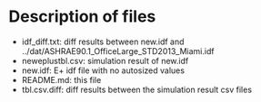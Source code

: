 # Description of files

* idf_diff.txt: diff results between new.idf and ../dat/ASHRAE90.1\_OfficeLarge\_STD2013\_Miami.idf
* neweplustbl.csv: simulation result of new.idf
* new.idf: E+ idf file with no autosized values
* README.md: this file
* tbl.csv.diff: diff results between the simulation result csv files
